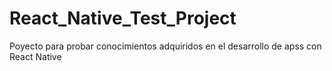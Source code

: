 # React_Native_Test_Project
Poyecto para probar conocimientos adquiridos en el desarrollo de apss con React Native
